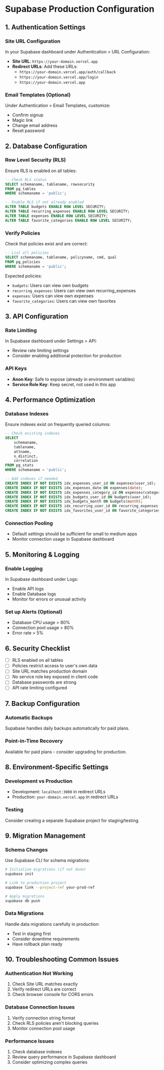 # Supabase Production Configuration

## 1. Authentication Settings

### Site URL Configuration
In your Supabase dashboard under Authentication > URL Configuration:

- **Site URL**: `https://your-domain.vercel.app`
- **Redirect URLs**: Add these URLs:
  - `https://your-domain.vercel.app/auth/callback`
  - `https://your-domain.vercel.app/login`
  - `https://your-domain.vercel.app`

### Email Templates (Optional)
Under Authentication > Email Templates, customize:
- Confirm signup
- Magic link
- Change email address
- Reset password

## 2. Database Configuration

### Row Level Security (RLS)
Ensure RLS is enabled on all tables:

```sql
-- Check RLS status
SELECT schemaname, tablename, rowsecurity 
FROM pg_tables 
WHERE schemaname = 'public';

-- Enable RLS if not already enabled
ALTER TABLE budgets ENABLE ROW LEVEL SECURITY;
ALTER TABLE recurring_expenses ENABLE ROW LEVEL SECURITY;
ALTER TABLE expenses ENABLE ROW LEVEL SECURITY;
ALTER TABLE favorite_categories ENABLE ROW LEVEL SECURITY;
```

### Verify Policies
Check that policies exist and are correct:

```sql
-- List all policies
SELECT schemaname, tablename, policyname, cmd, qual 
FROM pg_policies 
WHERE schemaname = 'public';
```

Expected policies:
- `budgets`: Users can view own budgets
- `recurring_expenses`: Users can view own recurring_expenses
- `expenses`: Users can view own expenses
- `favorite_categories`: Users can view own favorites

## 3. API Configuration

### Rate Limiting
In Supabase dashboard under Settings > API:
- Review rate limiting settings
- Consider enabling additional protection for production

### API Keys
- **Anon Key**: Safe to expose (already in environment variables)
- **Service Role Key**: Keep secret, not used in this app

## 4. Performance Optimization

### Database Indexes
Ensure indexes exist on frequently queried columns:

```sql
-- Check existing indexes
SELECT 
    schemaname,
    tablename,
    attname,
    n_distinct,
    correlation
FROM pg_stats
WHERE schemaname = 'public';

-- Add indexes if needed
CREATE INDEX IF NOT EXISTS idx_expenses_user_id ON expenses(user_id);
CREATE INDEX IF NOT EXISTS idx_expenses_date ON expenses(date);
CREATE INDEX IF NOT EXISTS idx_expenses_category_id ON expenses(category_id);
CREATE INDEX IF NOT EXISTS idx_budgets_user_id ON budgets(user_id);
CREATE INDEX IF NOT EXISTS idx_budgets_month ON budgets(month);
CREATE INDEX IF NOT EXISTS idx_recurring_user_id ON recurring_expenses(user_id);
CREATE INDEX IF NOT EXISTS idx_favorites_user_id ON favorite_categories(user_id);
```

### Connection Pooling
- Default settings should be sufficient for small to medium apps
- Monitor connection usage in Supabase dashboard

## 5. Monitoring & Logging

### Enable Logging
In Supabase dashboard under Logs:
- Enable API logs
- Enable Database logs
- Monitor for errors or unusual activity

### Set up Alerts (Optional)
- Database CPU usage > 80%
- Connection pool usage > 80%
- Error rate > 5%

## 6. Security Checklist

- [ ] RLS enabled on all tables
- [ ] Policies restrict access to user's own data
- [ ] Site URL matches production domain
- [ ] No service role key exposed in client code
- [ ] Database passwords are strong
- [ ] API rate limiting configured

## 7. Backup Configuration

### Automatic Backups
Supabase handles daily backups automatically for paid plans.

### Point-in-Time Recovery
Available for paid plans - consider upgrading for production.

## 8. Environment-Specific Settings

### Development vs Production
- Development: `localhost:3000` in redirect URLs
- Production: `your-domain.vercel.app` in redirect URLs

### Testing
Consider creating a separate Supabase project for staging/testing.

## 9. Migration Management

### Schema Changes
Use Supabase CLI for schema migrations:

```bash
# Initialize migrations (if not done)
supabase init

# Link to production project
supabase link --project-ref your-prod-ref

# Apply migrations
supabase db push
```

### Data Migrations
Handle data migrations carefully in production:
- Test in staging first
- Consider downtime requirements
- Have rollback plan ready

## 10. Troubleshooting Common Issues

### Authentication Not Working
1. Check Site URL matches exactly
2. Verify redirect URLs are correct
3. Check browser console for CORS errors

### Database Connection Issues
1. Verify connection string format
2. Check RLS policies aren't blocking queries
3. Monitor connection pool usage

### Performance Issues
1. Check database indexes
2. Review query performance in Supabase dashboard
3. Consider optimizing complex queries